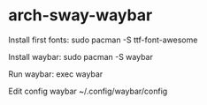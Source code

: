 # arch-sway-waybar

Install first fonts:
sudo pacman -S ttf-font-awesome

Install waybar:
sudo pacman -S waybar

Run waybar:
exec waybar

Edit config waybar ~/.config/waybar/config
